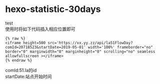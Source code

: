 # hexo-statistic-30days
test  
使用时将如下代码插入相应位置即可  
```
{% raw %}  
<iframe height=500 src='https://xx.yy.zz/api/la51FlowDay?comId=20718523&startDate=2019-05-01' width='100%' frameborder="no" border="0" marginwidth="0" marginheight="0" scrolling="no" seamless allowfullscreen ></iframe>
{% endraw %}  
```
comId:51.la的id  
startDate:站点开始时间  
